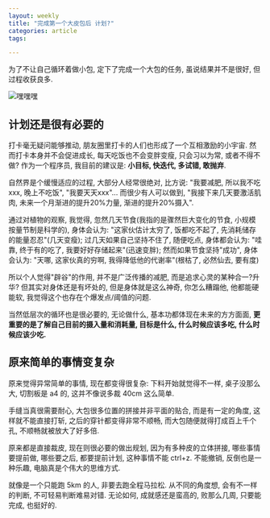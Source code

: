 ```yaml
---
layout: weekly
title: "完成第一个大皮包后 计划?"
categories: article
tags:

---
```


为了不让自己循环着做小包, 定下了完成一个大包的任务, 虽说结果并不是很好, 但过程收获良多.

![嘿嘿嘿](https://upload-images.jianshu.io/upload_images/1286586-0f2214cb5dd11102.jpg)

## 计划还是很有必要的

打卡毫无疑问能够推动, 朋友圈里打卡的人们也形成了一个互相激励的小宇宙. 然而打卡本身并不会促进成长, 每天吃饭也不会变胖变瘦, 只会习以为常, 或者不得不做? 作为一个程序员, 我目前的建议是: **小目标, 快迭代, 多试错, 敢抛弃**. 

自然界是个缓慢适应的过程, 大部分人经常很绝对, 比方说: "我要减肥, 所以我不吃xxx, 晚上不吃饭", "我要天天xxx"... 而很少有人可以做到, "我接下来几天要激活肌肉, 未来一个月渐进的提升20%力量, 渐进的提升20%摄入". 

通过对植物的观察, 我觉得, 忽然几天节食(我指的是骤然巨大变化的节食, 小规模按量节制是科学的), 身体会认为: "这家伙估计太穷了, 饭都吃不起了, 先消耗储存的能量忍忍"(几天变瘦); 过几天如果自己坚持不住了, 随便吃点, 身体都会认为: "哇靠, 终于有的吃了, 我要好好存储起来"(迅速变胖); 然而如果节食坚持"成功", 身体会认为: "天哪, 这家伙真的穷啊, 我得降低他的代谢率"(根枯了, 必然仙去, 要有度)

所以个人觉得"辟谷"的作用, 并不是广泛传播的减肥, 而是追求心灵的某种合一?升华? 但其实对身体还是有坏处的, 但是身体就是这么神奇, 你怎么糟蹋他, 他都能硬能软, 我觉得这个也存在个爆发点/阈值的问题.

当然低层次的循环也是很必要的, 无论做什么, 基本功都体现在未来的方方面面, **更重要的是了解自己目前的摄入量和消耗量, 目标是什么, 什么时候应该多吃, 什么时候应该少吃.**

## 原来简单的事情变复杂

原来觉得异常简单的事情, 现在都变得很复杂: 下料开始就觉得不一样, 桌子没那么大, 切割板是 a4 的, 这并不像说多裁 40cm 这么简单. 

手缝当真很需要耐心, 大包很多位置的拼接并非平面的贴合, 而是有一定的角度, 这样就不能直接打斩, 之后的穿针都变得非常不顺畅, 而大包随便就得打成百上千个孔, 不顺畅就被放大了好多倍. 

原来都是直接裁皮, 现在则很必要的做出规划, 因为有多种皮的立体拼接, 哪些事情要提前做, 哪些要之后, 都要提前计划, 这种事情不能 ctrl+z. 不能撤销, 反倒也是一种乐趣, 电脑真是个伟大的思维方式.

就像是一个只能跑 5km 的人, 非要去跑全程马拉松. 从不同的角度想, 会有不一样的判断, 不可轻易判断难易对错. 无论如何, 成就感还是蛮高的, 败那么几周, 只要能完成, 也挺好的.

